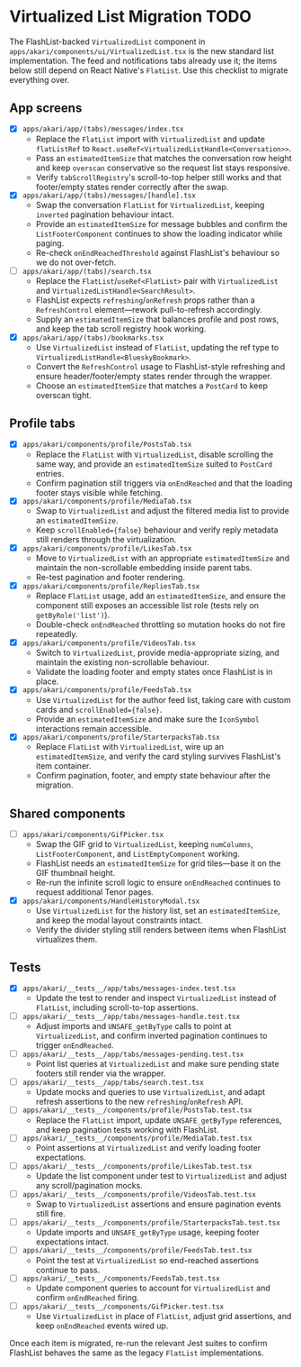 # Virtualized List Migration TODO

The FlashList-backed `VirtualizedList` component in `apps/akari/components/ui/VirtualizedList.tsx` is the new standard list implementation. The feed and notifications tabs already use it; the items below still depend on React Native's `FlatList`. Use this checklist to migrate everything over.

## App screens
- [x] `apps/akari/app/(tabs)/messages/index.tsx`
  - Replace the `FlatList` import with `VirtualizedList` and update `flatListRef` to `React.useRef<VirtualizedListHandle<Conversation>>`.
  - Pass an `estimatedItemSize` that matches the conversation row height and keep `overscan` conservative so the request list stays responsive.
  - Verify `tabScrollRegistry`'s scroll-to-top helper still works and that footer/empty states render correctly after the swap.
- [x] `apps/akari/app/(tabs)/messages/[handle].tsx`
  - Swap the conversation `FlatList` for `VirtualizedList`, keeping `inverted` pagination behaviour intact.
  - Provide an `estimatedItemSize` for message bubbles and confirm the `ListFooterComponent` continues to show the loading indicator while paging.
  - Re-check `onEndReachedThreshold` against FlashList's behaviour so we do not over-fetch.
- [ ] `apps/akari/app/(tabs)/search.tsx`
  - Replace the `FlatList`/`useRef<FlatList>` pair with `VirtualizedList` and `VirtualizedListHandle<SearchResult>`.
  - FlashList expects `refreshing`/`onRefresh` props rather than a `RefreshControl` element—rework pull-to-refresh accordingly.
  - Supply an `estimatedItemSize` that balances profile and post rows, and keep the tab scroll registry hook working.
- [x] `apps/akari/app/(tabs)/bookmarks.tsx`
  - Use `VirtualizedList` instead of `FlatList`, updating the ref type to `VirtualizedListHandle<BlueskyBookmark>`.
  - Convert the `RefreshControl` usage to FlashList-style refreshing and ensure header/footer/empty states render through the wrapper.
  - Choose an `estimatedItemSize` that matches a `PostCard` to keep overscan tight.

## Profile tabs
- [x] `apps/akari/components/profile/PostsTab.tsx`
  - Replace the `FlatList` with `VirtualizedList`, disable scrolling the same way, and provide an `estimatedItemSize` suited to `PostCard` entries.
  - Confirm pagination still triggers via `onEndReached` and that the loading footer stays visible while fetching.
- [x] `apps/akari/components/profile/MediaTab.tsx`
  - Swap to `VirtualizedList` and adjust the filtered media list to provide an `estimatedItemSize`.
  - Keep `scrollEnabled={false}` behaviour and verify reply metadata still renders through the virtualization.
- [x] `apps/akari/components/profile/LikesTab.tsx`
  - Move to `VirtualizedList` with an appropriate `estimatedItemSize` and maintain the non-scrollable embedding inside parent tabs.
  - Re-test pagination and footer rendering.
- [x] `apps/akari/components/profile/RepliesTab.tsx`
  - Replace `FlatList` usage, add an `estimatedItemSize`, and ensure the component still exposes an accessible list role (tests rely on `getByRole('list')`).
  - Double-check `onEndReached` throttling so mutation hooks do not fire repeatedly.
- [x] `apps/akari/components/profile/VideosTab.tsx`
  - Switch to `VirtualizedList`, provide media-appropriate sizing, and maintain the existing non-scrollable behaviour.
  - Validate the loading footer and empty states once FlashList is in place.
- [x] `apps/akari/components/profile/FeedsTab.tsx`
  - Use `VirtualizedList` for the author feed list, taking care with custom cards and `scrollEnabled={false}`.
  - Provide an `estimatedItemSize` and make sure the `IconSymbol` interactions remain accessible.
- [x] `apps/akari/components/profile/StarterpacksTab.tsx`
  - Replace `FlatList` with `VirtualizedList`, wire up an `estimatedItemSize`, and verify the card styling survives FlashList's item container.
  - Confirm pagination, footer, and empty state behaviour after the migration.

## Shared components
- [ ] `apps/akari/components/GifPicker.tsx`
  - Swap the GIF grid to `VirtualizedList`, keeping `numColumns`, `ListFooterComponent`, and `ListEmptyComponent` working.
  - FlashList needs an `estimatedItemSize` for grid tiles—base it on the GIF thumbnail height.
  - Re-run the infinite scroll logic to ensure `onEndReached` continues to request additional Tenor pages.
- [x] `apps/akari/components/HandleHistoryModal.tsx`
  - Use `VirtualizedList` for the history list, set an `estimatedItemSize`, and keep the modal layout constraints intact.
  - Verify the divider styling still renders between items when FlashList virtualizes them.

## Tests
- [x] `apps/akari/__tests__/app/tabs/messages-index.test.tsx`
  - Update the test to render and inspect `VirtualizedList` instead of `FlatList`, including scroll-to-top assertions.
- [ ] `apps/akari/__tests__/app/tabs/messages-handle.test.tsx`
  - Adjust imports and `UNSAFE_getByType` calls to point at `VirtualizedList`, and confirm inverted pagination continues to trigger `onEndReached`.
- [ ] `apps/akari/__tests__/app/tabs/messages-pending.test.tsx`
  - Point list queries at `VirtualizedList` and make sure pending state footers still render via the wrapper.
- [ ] `apps/akari/__tests__/app/tabs/search.test.tsx`
  - Update mocks and queries to use `VirtualizedList`, and adapt refresh assertions to the new `refreshing`/`onRefresh` API.
- [ ] `apps/akari/__tests__/components/profile/PostsTab.test.tsx`
  - Replace the `FlatList` import, update `UNSAFE_getByType` references, and keep pagination tests working with FlashList.
- [ ] `apps/akari/__tests__/components/profile/MediaTab.test.tsx`
  - Point assertions at `VirtualizedList` and verify loading footer expectations.
- [ ] `apps/akari/__tests__/components/profile/LikesTab.test.tsx`
  - Update the list component under test to `VirtualizedList` and adjust any scroll/pagination mocks.
- [ ] `apps/akari/__tests__/components/profile/VideosTab.test.tsx`
  - Swap to `VirtualizedList` assertions and ensure pagination events still fire.
- [ ] `apps/akari/__tests__/components/profile/StarterpacksTab.test.tsx`
  - Update imports and `UNSAFE_getByType` usage, keeping footer expectations intact.
- [ ] `apps/akari/__tests__/components/profile/FeedsTab.test.tsx`
  - Point the test at `VirtualizedList` so end-reached assertions continue to pass.
- [ ] `apps/akari/__tests__/components/FeedsTab.test.tsx`
  - Update component queries to account for `VirtualizedList` and confirm `onEndReached` firing.
- [ ] `apps/akari/__tests__/components/GifPicker.test.tsx`
  - Use `VirtualizedList` in place of `FlatList`, adjust grid assertions, and keep `onEndReached` events wired up.

Once each item is migrated, re-run the relevant Jest suites to confirm FlashList behaves the same as the legacy `FlatList` implementations.
